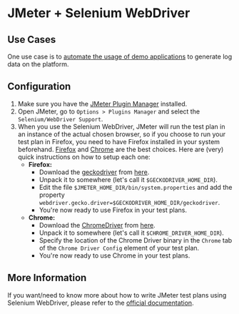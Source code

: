 # JMeter + Selenium WebDriver

## Use Cases

One use case is to [automate the usage of demo applications](generate-sample-logs.jmx) to generate log data on the platform.

## Configuration

1. Make sure you have the [JMeter Plugin Manager](https://jmeter-plugins.org/wiki/PluginInstall/) installed.
2. Open JMeter, go to `Options > Plugins Manager` and select the `Selenium/WebDriver Support`.
3. When you use the Selenium WebDriver, JMeter will run the test plan in an instance of the actual chosen browser, so if you choose to run your test plan in Firefox, you need to have Firefox installed in your system beforehand. [Firefox](https://jmeter-plugins.org/wiki/FirefoxDriverConfig/) and [Chrome](https://jmeter-plugins.org/wiki/ChromeDriverConfig/) are the best choices. Here are (very) quick instructions on how to setup each one:
    * __Firefox:__
        * Download the [geckodriver](https://github.com/mozilla/geckodriver) from [here](https://github.com/mozilla/geckodriver/releases).
        * Unpack it to somewhere (let's call it `$GECKODRIVER_HOME_DIR`).
        * Edit the file `$JMETER_HOME_DIR/bin/system.properties` and add the property `webdriver.gecko.driver=$GECKODRIVER_HOME_DIR/geckodriver`.
        * You're now ready to use Firefox in your test plans.
    * __Chrome:__
        * Download the [ChromeDriver](https://chromedriver.chromium.org/) from [here](https://chromedriver.chromium.org/downloads).
        * Unpack it to somewhere (let's call it `$CHROME_DRIVER_HOME_DIR`).
        * Specify the location of the Chrome Driver binary in the `Chrome` tab of the `Chrome Driver Config` element of your test plan.
        * You're now ready to use Chrome in your test plans.

## More Information

If you want/need to know more about how to write JMeter test plans using Selenium WebDriver, please refer to the [official documentation](https://jmeter-plugins.org/wiki/WebDriverTutorial/).